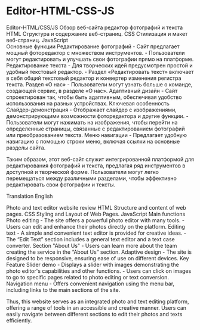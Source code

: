 # Editor-HTML-CSS-JS
Editor-HTML/CSS/JS
Обзор веб-сайта редактор фотографий и текста
 HTML Структура и содержание веб-страниц.
 CSS Стилизация и макет веб-страниц.
 JavaScript  
Основные функции
 Редактирование фотографий
    - Сайт предлагает мощный фоторедактор с множеством инструментов.
    - Пользователи могут редактировать и улучшать свои фотографии прямо на платформе.
 Редактирование текста
    - Для творческих идей предусмотрен простой и удобный текстовый редактор.
    - Раздел «Редактировать текст» включает в себя общий текстовый редактор и конвертер изменения регистра текста.
 Раздел «О нас»
    - Пользователи могут узнать больше о команде, создающей сервис, в разделе «О нас».
 Адаптивный дизайн
    - Сайт спроектирован так, чтобы быть адаптивным, обеспечивая удобство использования на разных устройствах.
Ключевая особенность
 Слайдер-демонстрация
    - Отображает слайдер с изображениями, демонстрирующими возможности фоторедактора и другие функции.
    - Пользователи могут нажимать на изображения, чтобы перейти на определенные страницы, связанные с редактированием фотографий или преобразованием текста.
 Меню навигации
    - Предлагает удобную навигацию с помощью строки меню, включая ссылки на основные разделы сайта.


Таким образом, этот веб-сайт служит интегрированной платформой для редактирования фотографий и текста, предлагая ряд инструментов в доступной и творческой форме. Пользователи могут легко перемещаться между различными разделами, чтобы эффективно редактировать свои фотографии и тексты.





Translation English



Photo and text editor website review
  HTML Structure and content of web pages.
  CSS Styling and Layout of Web Pages.
  JavaScript
Main functions
  Photo editing
     - The site offers a powerful photo editor with many tools.
     - Users can edit and enhance their photos directly on the platform.
  Editing text
     - A simple and convenient text editor is provided for creative ideas.
     - The “Edit Text” section includes a general text editor and a text case converter.
  Section "About Us"
     - Users can learn more about the team creating the service in the “About Us” section.
  Adaptive design
     - The site is designed to be responsive, ensuring ease of use on different devices.
Key Feature
  Slider demo
     - Displays a slider with images demonstrating the photo editor's capabilities and other functions.
     - Users can click on images to go to specific pages related to photo editing or text conversion.
  Navigation menu
     - Offers convenient navigation using the menu bar, including links to the main sections of the site.


Thus, this website serves as an integrated photo and text editing platform, offering a range of tools in an accessible and creative manner. Users can easily navigate between different sections to edit their photos and texts efficiently.
